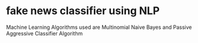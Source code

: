 # fake news classifier using NLP
Machine Learning Algorithms used are Multinomial Naive Bayes and Passive Aggressive Classifier Algorithm 
